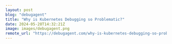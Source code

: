 ```yaml
---
layout: post
blog: "debugagent"
title: "Why is Kubernetes Debugging so Problematic?"
date: 2024-05-28T14:32:21Z
image: images/debugagent.png
remote_url: "https://debugagent.com/why-is-kubernetes-debugging-so-problematic"
---
```

